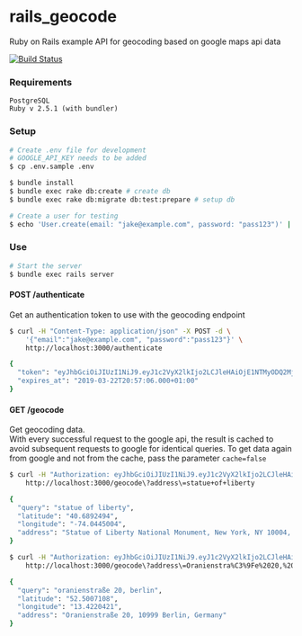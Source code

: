 # rails_geocode

Ruby on Rails example API for geocoding based on google maps api data

[![Build Status](https://travis-ci.com/skamsie/rails_geocode.svg?branch=master)](https://travis-ci.com/skamsie/rails_geocode/branches)


### Requirements

```
PostgreSQL
Ruby v 2.5.1 (with bundler)
```

### Setup

```bash
# Create .env file for development
# GOOGLE_API_KEY needs to be added
$ cp .env.sample .env

$ bundle install
$ bundle exec rake db:create # create db
$ bundle exec rake db:migrate db:test:prepare # setup db

# Create a user for testing
$ echo 'User.create(email: "jake@example.com", password: "pass123")' | bundle exec rails c
```

### Use

```bash
# Start the server
$ bundle exec rails server
```


####  POST /authenticate

Get an authentication token to use with the geocoding endpoint
```bash
$ curl -H "Content-Type: application/json" -X POST -d \
    '{"email":"jake@example.com", "password":"pass123"}' \
    http://localhost:3000/authenticate

{
  "token": "eyJhbGciOiJIUzI1NiJ9.eyJ1c2VyX2lkIjo2LCJleHAiOjE1NTMyODQ2MjZ9.xmAvR42Z-KNINRKBB0VTX",
  "expires_at": "2019-03-22T20:57:06.000+01:00"
}
```

#### GET /geocode

Get geocoding data.  
With every successful request to the google api, the result is cached to avoid subsequent requests to google for identical queries. To get data again from google and not from the cache, pass the parameter `cache=false`
```bash
$ curl -H "Authorization: eyJhbGciOiJIUzI1NiJ9.eyJ1c2VyX2lkIjo2LCJleHAiOjE1NTMyODQ2MjZ9.xmAvR42Z-KNINRKBB0VTX" \
    http://localhost:3000/geocode\?address\=statue+of+liberty

{
  "query": "statue of liberty",
  "latitude": "40.6892494",
  "longitude": "-74.0445004",
  "address": "Statue of Liberty National Monument, New York, NY 10004, USA"
}

$ curl -H "Authorization: eyJhbGciOiJIUzI1NiJ9.eyJ1c2VyX2lkIjo2LCJleHAiOjE1NTMyODQ2MjZ9.xmAvR42Z-KNINRKBB0VTX" \
    http://localhost:3000/geocode\?address\=Oranienstra%C3%9Fe%2020,%20Berlin\&cache\=false

{
  "query": "oranienstraße 20, berlin",
  "latitude": "52.5007108",
  "longitude": "13.4220421",
  "address": "Oranienstraße 20, 10999 Berlin, Germany"
}

```
